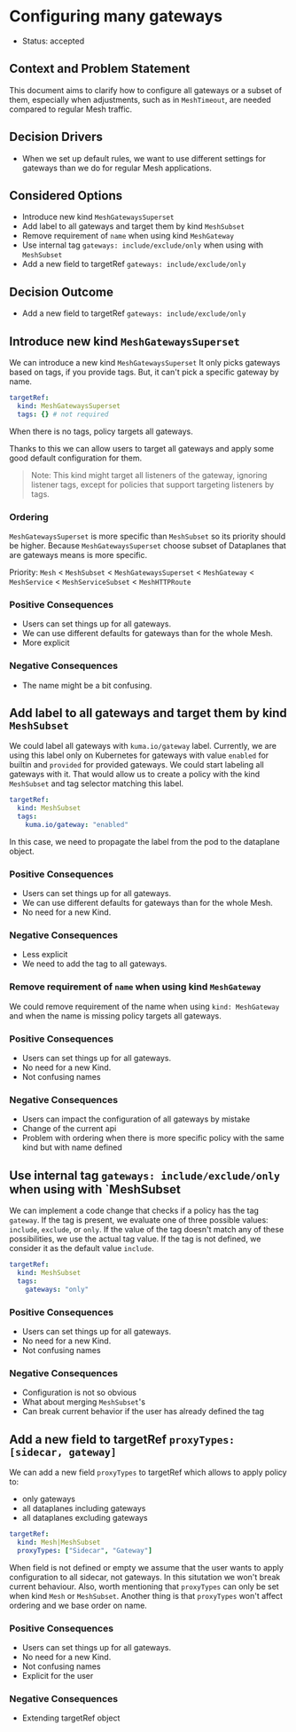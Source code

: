 # Configuring many gateways

- Status: accepted

## Context and Problem Statement

This document aims to clarify how to configure all gateways or a subset of them, especially when adjustments, such as in `MeshTimeout`, are needed compared to regular Mesh traffic.

## Decision Drivers

- When we set up default rules, we want to use different settings for gateways than we do for regular Mesh applications.

## Considered Options

- Introduce new kind `MeshGatewaysSuperset`
- Add label to all gateways and target them by kind `MeshSubset`
- Remove requirement of `name` when using kind `MeshGateway`
- Use internal tag `gateways: include/exclude/only` when using with `MeshSubset`
- Add a new field to targetRef `gateways: include/exclude/only`

## Decision Outcome

- Add a new field to targetRef `gateways: include/exclude/only`

## Introduce new kind `MeshGatewaysSuperset`

We can introduce a new kind `MeshGatewaysSuperset` It only picks gateways based on tags, if you provide tags. But, it can't pick a specific gateway by name.

```yaml
targetRef:
  kind: MeshGatewaysSuperset
  tags: {} # not required
```

When there is no tags, policy targets all gateways.

Thanks to this we can allow users to target all gateways and apply some good default configuration for them.

> Note:
> This kind might target all listeners of the gateway, ignoring listener tags, except for policies that support targeting listeners by tags.

### Ordering

`MeshGatewaysSuperset` is more specific than `MeshSubset` so its priority should be higher. Because `MeshGatewaysSuperset` choose subset of Dataplanes that are gateways means is more specific.

Priority:
`Mesh` < `MeshSubset` < `MeshGatewaysSuperset` < `MeshGateway` < `MeshService` < `MeshServiceSubset` < `MeshHTTPRoute`

### Positive Consequences

- Users can set things up for all gateways.
- We can use different defaults for gateways than for the whole Mesh.
- More explicit

### Negative Consequences

- The name might be a bit confusing.

## Add label to all gateways and target them by kind `MeshSubset`

We could label all gateways with `kuma.io/gateway` label. Currently, we are using this label only on Kubernetes for gateways with value `enabled` for builtin and `provided` for provided gateways. We could start labeling all gateways with it. That would allow us to create a policy with the kind `MeshSubset` and tag selector matching this label.

```yaml
targetRef:
  kind: MeshSubset
  tags:
    kuma.io/gateway: "enabled"
```

In this case, we need to propagate the label from the pod to the dataplane object.

### Positive Consequences

- Users can set things up for all gateways.
- We can use different defaults for gateways than for the whole Mesh.
- No need for a new Kind.

### Negative Consequences

- Less explicit
- We need to add the tag to all gateways.

### Remove requirement of `name` when using kind `MeshGateway`

We could remove requirement of the name when using `kind: MeshGateway` and when the name is missing policy targets all gateways.

### Positive Consequences

- Users can set things up for all gateways.
- No need for a new Kind.
- Not confusing names

### Negative Consequences

- Users can impact the configuration of all gateways by mistake
- Change of the current api
- Problem with ordering when there is more specific policy with the same kind but with name defined

## Use internal tag `gateways: include/exclude/only` when using with `MeshSubset

We can implement a code change that checks if a policy has the tag `gateway`. If the tag is present, we evaluate one of three possible values: `include`, `exclude`, or `only`. If the value of the tag doesn't match any of these possibilities, we use the actual tag value. If the tag is not defined, we consider it as the default value `include`.

```yaml
targetRef:
  kind: MeshSubset
  tags:
    gateways: "only"
```

### Positive Consequences

- Users can set things up for all gateways.
- No need for a new Kind.
- Not confusing names

### Negative Consequences

- Configuration is not so obvious
- What about merging `MeshSubset`'s
- Can break current behavior if the user has already defined the tag

## Add a new field to targetRef `proxyTypes: [sidecar, gateway]`

We can add a new field `proxyTypes` to targetRef which allows to apply policy to: 
* only gateways
* all dataplanes including gateways
* all dataplanes excluding gateways

```yaml
targetRef:
  kind: Mesh|MeshSubset
  proxyTypes: ["Sidecar", "Gateway"]
```
When field is not defined or empty we assume that the user wants to apply configuration to all sidecar, not gateways. 
In this situtation we won't break current behaviour. Also, worth mentioning that `proxyTypes` can only be set when 
kind `Mesh` or `MeshSubset`. Another thing is that `proxyTypes` won't affect ordering and we base order on name.

### Positive Consequences

- Users can set things up for all gateways.
- No need for a new Kind.
- Not confusing names
- Explicit for the user

### Negative Consequences

- Extending targetRef object